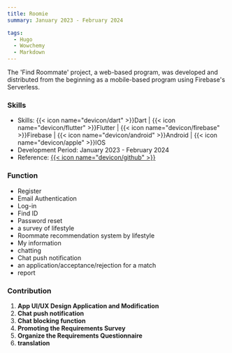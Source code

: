 ```yaml
---
title: Roomie
summary: January 2023 - February 2024

tags:
  - Hugo
  - Wowchemy
  - Markdown
---
```


The 'Find Roommate' project, a web-based program, was developed and distributed from the beginning as a mobile-based program using Firebase's Serverless.

### Skills

- Skills: {{< icon name="devicon/dart" >}}Dart | {{< icon name="devicon/flutter" >}}Flutter | {{< icon name="devicon/firebase" >}}Firebase | {{< icon name="devicon/android" >}}Android | {{< icon name="devicon/apple" >}}IOS
- Development Period: January 2023 - February 2024
- Reference: [{{< icon name="devicon/github" >}}](https://github.com/jys-jeong/Roomie-v2)

### Function

- Register
- Email Authentication
- Log-in
- Find ID
- Password reset
- a survey of lifestyle
- Roommate recommendation system by lifestyle
- My information
- chatting
- Chat push notification
- an application/acceptance/rejection for a match
- report

### Contribution

1. **App UI/UX Design Application and Modification**
2. **Chat push notification**
3. **Chat blocking function**
4. **Promoting the Requirements Survey**
5. **Organize the Requirements Questionnaire**
6. **translation**
